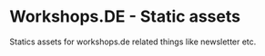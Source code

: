 # Workshops.DE - Static assets

Statics assets for workshops.de related things like newsletter etc.
